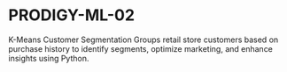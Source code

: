 # PRODIGY-ML-02
K-Means Customer Segmentation Groups retail store customers based on purchase history to identify segments, optimize marketing, and enhance insights using Python.
